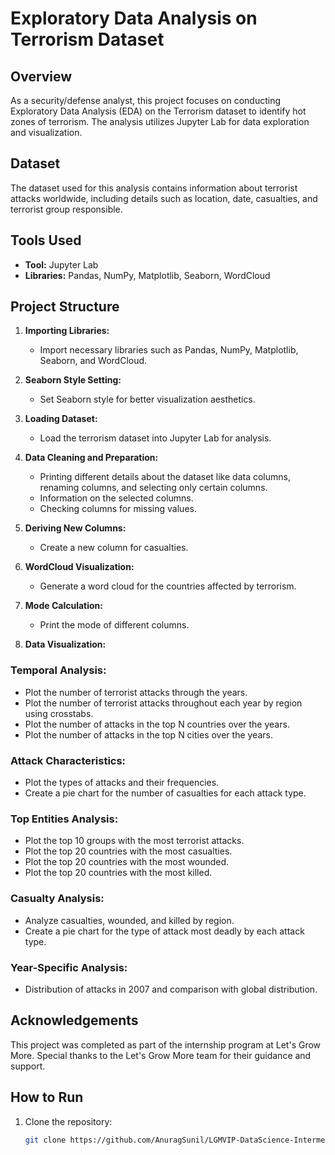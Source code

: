 # Exploratory Data Analysis on Terrorism Dataset

## Overview

As a security/defense analyst, this project focuses on conducting Exploratory Data Analysis (EDA) on the Terrorism dataset to identify hot zones of terrorism. The analysis utilizes Jupyter Lab for data exploration and visualization.

## Dataset

The dataset used for this analysis contains information about terrorist attacks worldwide, including details such as location, date, casualties, and terrorist group responsible.

## Tools Used

- **Tool:** Jupyter Lab
- **Libraries:** Pandas, NumPy, Matplotlib, Seaborn, WordCloud

## Project Structure

1. **Importing Libraries:**
   - Import necessary libraries such as Pandas, NumPy, Matplotlib, Seaborn, and WordCloud.

2. **Seaborn Style Setting:**
   - Set Seaborn style for better visualization aesthetics.

3. **Loading Dataset:**
   - Load the terrorism dataset into Jupyter Lab for analysis.

4. **Data Cleaning and Preparation:**
   - Printing different details about the dataset like data columns, renaming columns, and selecting only certain columns.
   - Information on the selected columns.
   - Checking columns for missing values.

5. **Deriving New Columns:**
   - Create a new column for casualties.

6. **WordCloud Visualization:**
   - Generate a word cloud for the countries affected by terrorism.

7. **Mode Calculation:**
   - Print the mode of different columns.

8. **Data Visualization:**

### Temporal Analysis:
   - Plot the number of terrorist attacks through the years.
   - Plot the number of terrorist attacks throughout each year by region using crosstabs.
   - Plot the number of attacks in the top N countries over the years.
   - Plot the number of attacks in the top N cities over the years.

### Attack Characteristics:
   - Plot the types of attacks and their frequencies.
   - Create a pie chart for the number of casualties for each attack type.

### Top Entities Analysis:
   - Plot the top 10 groups with the most terrorist attacks.
   - Plot the top 20 countries with the most casualties.
   - Plot the top 20 countries with the most wounded.
   - Plot the top 20 countries with the most killed.

### Casualty Analysis:
   - Analyze casualties, wounded, and killed by region.
   - Create a pie chart for the type of attack most deadly by each attack type.

### Year-Specific Analysis:
   - Distribution of attacks in 2007 and comparison with global distribution.

## Acknowledgements

This project was completed as part of the internship program at Let's Grow More. Special thanks to the Let's Grow More team for their guidance and support.

## How to Run

1. Clone the repository:
   ```sh
   git clone https://github.com/AnuragSunil/LGMVIP-DataScience-Intermediate-1.git

